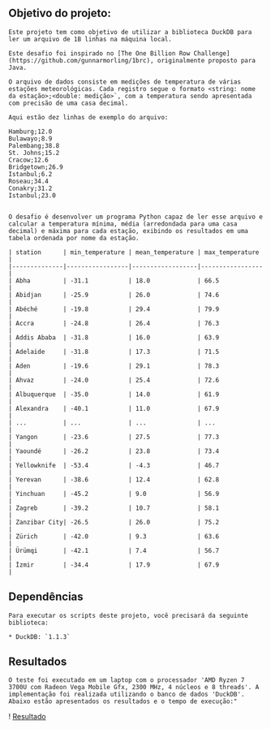 ## Objetivo do projeto:

    Este projeto tem como objetivo de utilizar a biblioteca DuckDB para ler um arquivo de 1B linhas na máquina local.

    Este desafio foi inspirado no [The One Billion Row Challenge](https://github.com/gunnarmorling/1brc), originalmente proposto para Java.

    O arquivo de dados consiste em medições de temperatura de várias estações meteorológicas. Cada registro segue o formato <string: nome da estação>;<double: medição>`, com a temperatura sendo apresentada com precisão de uma casa decimal.

    Aqui estão dez linhas de exemplo do arquivo:

    Hamburg;12.0
    Bulawayo;8.9
    Palembang;38.8
    St. Johns;15.2
    Cracow;12.6
    Bridgetown;26.9
    Istanbul;6.2
    Roseau;34.4
    Conakry;31.2
    Istanbul;23.0


    O desafio é desenvolver um programa Python capaz de ler esse arquivo e calcular a temperatura mínima, média (arredondada para uma casa decimal) e máxima para cada estação, exibindo os resultados em uma tabela ordenada por nome da estação.

    | station      | min_temperature | mean_temperature | max_temperature |
    |--------------|-----------------|------------------|-----------------|
    | Abha         | -31.1           | 18.0             | 66.5            |
    | Abidjan      | -25.9           | 26.0             | 74.6            |
    | Abéché       | -19.8           | 29.4             | 79.9            |
    | Accra        | -24.8           | 26.4             | 76.3            |
    | Addis Ababa  | -31.8           | 16.0             | 63.9            |
    | Adelaide     | -31.8           | 17.3             | 71.5            |
    | Aden         | -19.6           | 29.1             | 78.3            |
    | Ahvaz        | -24.0           | 25.4             | 72.6            |
    | Albuquerque  | -35.0           | 14.0             | 61.9            |
    | Alexandra    | -40.1           | 11.0             | 67.9            |
    | ...          | ...             | ...              | ...             |
    | Yangon       | -23.6           | 27.5             | 77.3            |
    | Yaoundé      | -26.2           | 23.8             | 73.4            |
    | Yellowknife  | -53.4           | -4.3             | 46.7            |
    | Yerevan      | -38.6           | 12.4             | 62.8            |
    | Yinchuan     | -45.2           | 9.0              | 56.9            |
    | Zagreb       | -39.2           | 10.7             | 58.1            |
    | Zanzibar City| -26.5           | 26.0             | 75.2            |
    | Zürich       | -42.0           | 9.3              | 63.6            |
    | Ürümqi       | -42.1           | 7.4              | 56.7            |
    | İzmir        | -34.4           | 17.9             | 67.9            |


## Dependências

    Para executar os scripts deste projeto, você precisará da seguinte biblioteca:

    * DuckDB: `1.1.3`

## Resultados

    O teste foi executado em um laptop com o processador 'AMD Ryzen 7 3700U com Radeon Vega Mobile Gfx, 2300 MHz, 4 núcleos e 8 threads'. A implementação foi realizada utilizando o banco de dados 'DuckDB'. Abaixo estão apresentados os resultados e o tempo de execução:"

!   [Resultado](./img/Resultado.png)